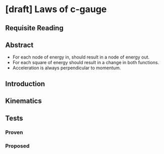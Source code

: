 # [draft] Laws of c-gauge

## Requisite Reading

## Abstract

- For each node of energy in, should result in a node of energy out.
- For each square of energy should result in a change in both functions. 
- Acceleration is always perpendicular to momentum.

## Introduction


## Kinematics


## Tests


### Proven


### Proposed